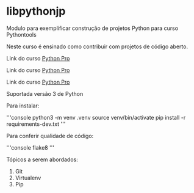# libpythonjp
Modulo para exemplificar construção de projetos Python para curso Pythontools

Neste curso é ensinado como contribuir com projetos de código aberto.

Link do curso [Python Pro](https://www.python.pro.br/)

Link do curso [Python Pro](https://www.python.pro.br/)

Link do curso [Python Pro](https://www.python.pro.br/)

Suportada versão 3 de Python

Para instalar:

'''console
python3 -m venv .venv
source venv/bin/activate
pip install -r requirements-dev.txt
'''

Para conferir qualidade de código:

'''console
flake8
'''

Tópicos a serem abordados:
1. Git
2. Virtualenv
3. Pip